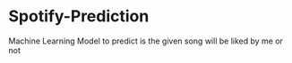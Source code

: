 # Spotify-Prediction
Machine Learning Model to predict is the given song will be liked by me or not
